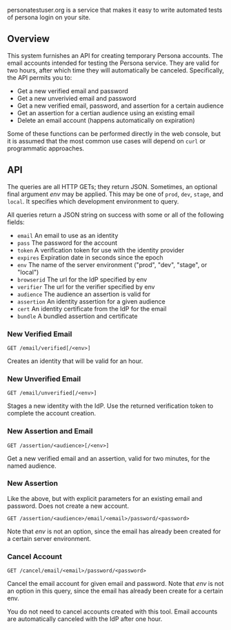 personatestuser.org is a service that makes it easy to write automated tests of
persona login on your site.

## Overview

This system furnishes an API for creating temporary Persona accounts.
The email accounts intended for testing the Persona service.  They are
valid for two hours, after which time they will automatically be
canceled.  Specifically, the API permits you to:

- Get a new verified email and password
- Get a new unverivied email and password
- Get a new verified email, password, and assertion for a certain audience
- Get an assertion for a certian audience using an existing email
- Delete an email account (happens automatically on expiration)

Some of these functions can be performed directly in the web console,
but it is assumed that the most common use cases will depend on `curl`
or programmatic approaches.

## API

The queries are all HTTP GETs; they return JSON.  Sometimes, an
optional final argument *env* may be applied.  This may be one of
`prod`, `dev`, `stage`, and `local`.  It specifies which development
environment to query.

All queries return a JSON string on success with some or all of the
following fields:

- `email` An email to use as an identity
- `pass` The password for the account
- `token` A verification token for use with the identity provider
- `expires` Expiration date in seconds since the epoch
- `env` The name of the server environment ("prod", "dev", "stage", or "local")
- `browserid` The url for the IdP specified by env
- `verifier` The url for the verifier specified by env
- `audience` The audience an assertion is valid for
- `assertion` An identity assertion for a given audience
- `cert` An identity certificate from the IdP for the email
- `bundle` A bundled assertion and certificate

### New Verified Email

    GET /email/verified[/<env>]

Creates an identity that will be valid for an hour.

### New Unverified Email

    GET /email/unverified[/<env>]

Stages a new identity with the IdP.  Use the returned verification
token to complete the account creation.

### New Assertion and Email

    GET /assertion/<audience>[/<env>]

Get a new verified email and an assertion, valid for two minutes, for
the named audience.

### New Assertion

Like the above, but with explicit parameters for an existing email and
password.  Does not create a new account.

    GET /assertion/<audience>/email/<email>/password/<password>

Note that *env* is not an option, since the email has already been
created for a certain server environment.

### Cancel Account

    GET /cancel/email/<email>/password/<password>

Cancel the email account for given email and password.  Note that
*env* is not an option in this query, since the email has already
been create for a certain env.

You do not need to cancel accounts created with this tool.  Email
accounts are automatically canceled with the IdP after one hour.




